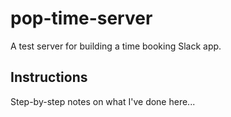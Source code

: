 # pop-time-server

A test server for building a time booking Slack app.

## Instructions

Step-by-step notes on what I've done here...
